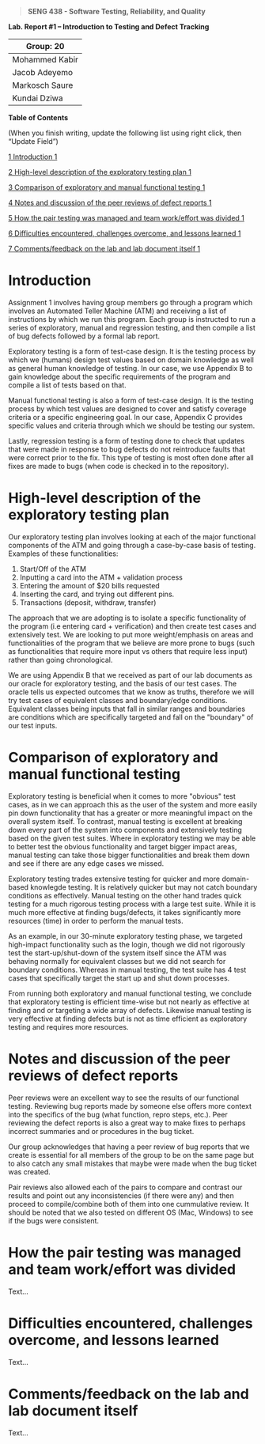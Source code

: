>   **SENG 438 - Software Testing, Reliability, and Quality**

**Lab. Report \#1 – Introduction to Testing and Defect Tracking**

| Group: 20      |
|-----------------|
| Mohammed Kabir               |   
| Jacob Adeyemo              |   
| Markosch Saure              |   
| Kundai Dziwa               |   


**Table of Contents**

(When you finish writing, update the following list using right click, then
“Update Field”)

[1 Introduction	1](#_Toc439194677)

[2 High-level description of the exploratory testing plan	1](#_Toc439194678)

[3 Comparison of exploratory and manual functional testing	1](#_Toc439194679)

[4 Notes and discussion of the peer reviews of defect reports	1](#_Toc439194680)

[5 How the pair testing was managed and team work/effort was
divided	1](#_Toc439194681)

[6 Difficulties encountered, challenges overcome, and lessons
learned	1](#_Toc439194682)

[7 Comments/feedback on the lab and lab document itself	1](#_Toc439194683)

# Introduction

Assignment 1 involves having group members go through a program which involves an Automated Teller Machine (ATM) and
receiving a list of instructions by which we run this program. Each group is instructed to run a series of exploratory,
manual and regression testing, and then compile a list of bug defects followed by a formal lab report. 

Exploratory testing is a form of test-case design. It is the testing process by which we (humans) design test values
based on domain knowledge as well as general human knowledge of testing. In our case, we use Appendix B to gain knowledge
about the specific requirements of the program and compile a list of tests based on that.

Manual functional testing is also a form of test-case design. It is the testing process by which test values are designed
to cover and satisfy coverage criteria or a specific engineering goal. In our case, Appendix C provides specific values
and criteria through which we should be testing our system.

Lastly, regression testing is a form of testing done to check that updates that were made in response to bug defects
do not reintroduce faults that were correct prior to the fix. This type of testing is most often done after all fixes
are made to bugs (when code is checked in to the repository).

# High-level description of the exploratory testing plan

Our exploratory testing plan involves looking at each of the major functional components
of the ATM and going through a case-by-case basis of testing. Examples of these functionalities:

1. Start/Off of the ATM
2. Inputting a card into the ATM + validation process
3. Entering the amount of $20 bills requested
4. Inserting the card, and trying out different pins.
5. Transactions (deposit, withdraw, transfer) 

The approach that we are adopting is to isolate a specific functionality of the program (i.e entering card + verification)
and then create test cases and extensively test. We are looking to put more weight/emphasis on areas and functionalities
of the program that we believe are more prone to bugs (such as functionalities that require more input vs others that require
less input) rather than going chronological. 

We are using Appendix B that we received as part of our lab documents as our oracle for exploratory testing, and the basis of our test cases. The oracle tells us expected outcomes that we know as truths, therefore we will try test cases of equivalent classes and boundary/edge conditions. Equivalent classes being inputs that fall in similar ranges and boundaries are conditions which are specifically targeted and fall on the "boundary" of our test inputs. 


# Comparison of exploratory and manual functional testing

Exploratory testing is beneficial when it comes to more "obvious" test cases, as in we can approach this as the user of the
system and more easily pin down functionality that has a greater or more meaningful impact on the overall system itself. To
contrast, manual testing is excellent at breaking down every part of the system into components and extensively testing based on the given test suites. Where in exploratory testing we may be able to better test the obvious functionality and target bigger impact areas, manual testing can take those bigger functionalities and break them down and see if there are any edge cases we missed.

Exploratory testing trades extensive testing for quicker and more domain-based knowlegde testing. It is relatively quicker but
may not catch boundary conditions as effectively. Manual testing on the other hand trades quick testing for a much rigorous testing process with a large test suite. While it is much more effective at finding bugs/defects, it takes significantly more resources (time) in order to perform the manual tests.

As an example, in our 30-minute exploratory testing phase, we targeted high-impact functionality such as the login, though we did not rigorously test the start-up/shut-down of the system itself since the ATM was behaving normally for equivalent classes but we did not search for boundary conditions. Whereas in manual testing, the test suite has 4 test cases that specifically target the start up and shut down processes.

From running both exploratory and manual functional testing, we conclude that exploratory testing is efficient time-wise but not nearly as effective at finding and or targeting a wide array of defects. Likewise manual testing is very effective at finding defects but is not as time efficient as exploratory testing and requires more resources.

# Notes and discussion of the peer reviews of defect reports

Peer reviews were an excellent way to see the results of our functional testing. Reviewing bug reports made by someone else offers more context into the specifics of the bug (what function, repro steps, etc.). Peer reviewing the defect reports is also a great way to make fixes to perhaps incorrect summaries and or procedures in the bug ticket. 

Our group acknowledges that having a peer review of bug reports that we create is essential for all members of the group to be on the same page but to also catch any small mistakes that maybe were made when the bug ticket was created.

Pair reviews also allowed each of the pairs to compare and contrast our results and point out any inconsistencies (if there were any) and then proceed to compile/combine both of them into one cummulative review. It should be noted that we also tested
on different OS (Mac, Windows) to see if the bugs were consistent.

# How the pair testing was managed and team work/effort was divided 

Text…

# Difficulties encountered, challenges overcome, and lessons learned

Text…

# Comments/feedback on the lab and lab document itself

Text…
